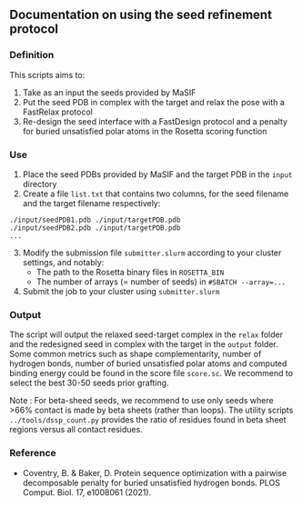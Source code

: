 ## Documentation on using the seed refinement protocol
### Definition
This scripts aims to:
1) Take as an input the seeds provided by MaSIF
2) Put the seed PDB in complex with the target and relax the pose with a FastRelax protocol
3) Re-design the seed interface with a FastDesign protocol and a penalty for buried unsatisfied polar atoms in the Rosetta scoring function
### Use
1) Place the seed PDBs provided by MaSIF and the target PDB in the `input` directory
2) Create a file `list.txt` that contains two columns, for the seed filename and the target filename respectively:
```
./input/seedPDB1.pdb ./input/targetPDB.pdb
./input/seedPDB2.pdb ./input/targetPDB.pdb
...
```
3) Modify the submission file `submitter.slurm` according to your cluster settings, and notably:
   * The path to the Rosetta binary files in `ROSETTA_BIN`
   * The number of arrays (= number of seeds) in `#SBATCH --array=...`
4) Submit the job to your cluster using `submitter.slurm`
### Output
The script will output the relaxed seed-target complex in the `relax` folder and the redesigned seed in complex with the target in the `output` folder. Some common metrics such as shape complementarity, number of hydrogen bonds, number of buried unsatisfied polar atoms and computed binding energy could be found in the score file `score.sc`. We recommend to select the best 30-50 seeds prior grafting. 

Note : For beta-sheed seeds, we recommend to use only seeds where >66% contact is made by beta sheets (rather than loops). The utility scripts `../tools/dssp_count.py` provides the ratio of residues found in beta sheet regions versus all contact residues. 

### Reference
   * Coventry, B. & Baker, D. Protein sequence optimization with a pairwise decomposable penalty for buried unsatisfied hydrogen bonds. PLOS Comput. Biol. 17, e1008061 (2021).
